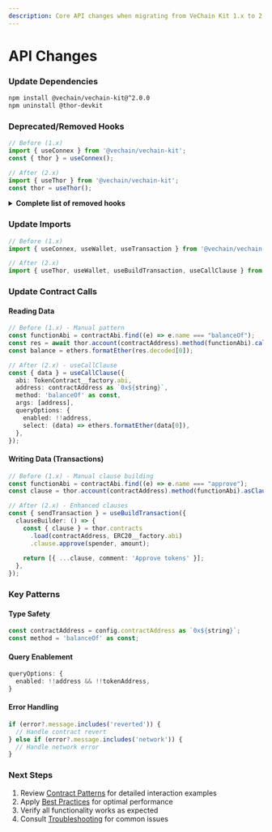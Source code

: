 ```yaml
---
description: Core API changes when migrating from VeChain Kit 1.x to 2.0
---
```


# API Changes

### Update Dependencies

```bash
npm install @vechain/vechain-kit@^2.0.0
npm uninstall @thor-devkit
```

### Deprecated/Removed Hooks

```typescript
// Before (1.x)
import { useConnex } from '@vechain/vechain-kit';
const { thor } = useConnex();

// After (2.x)
import { useThor } from '@vechain/vechain-kit';
const thor = useThor();
```

<details>

<summary><strong>Complete list of removed hooks</strong></summary>

#### Utils Hooks:

* `useRoundAppVotes`
* `useSustainabilityActions`

#### Galaxy Member Hooks:

* `useGMbalance`
* `useB3trToUpgrade`
* `useB3trToUpgradeToLevel`
* `useGetNodeIdAttached`
* `useGetTokenIdAttachedToNode`
* `useGMMaxLevel`
* `useParticipatedInGovernance`
* `useTokenIdByAccount`
* `useNFTImage`
* `useB3trDonated`
* `useGMBaseUri`
* `useSelectedTokenId`
* `useIsGMClaimable`
* `useSelectedGmNft`
* `useLevelOfToken`
* `useNFTMetadataUri`

#### NodeManagement:

* `useGetNodeManager`
* `useIsNodeHolder`
* `useUserXNodes`

#### VeBetterPassport:

* `useAccountLinking`
* `usePassportChecks`
* `useUserDelegation`
* `useUserStatus`
* `useAppSecurityLevel`
* `useGetCumulativeScoreWithDecay`
* `useGetDelegatee`
* `useGetDelegator`
* `useGetEntitiesLinkedToPassport`
* `useGetPassportForEntity`
* `useGetPendingDelegationsDelegateePOV`
* `useGetPendingDelegationsDelegatorPOV`
* `useGetPendingLinkings`
* `useIsEntity`
* `useIsPassportCheckEnabled`
* `useIsPassport`
* `useParticipationScoreThreshold`
* `useSecurityMultiplier`
* `useThresholdParticipationScore`
* `useThresholdParticipationScoreAtTimepoint`
* `useIsBlacklisted`
* `useIsWhitelisted`
* `useUserRoundScore`

#### VBD VoterRewards:

* `useLevelMultiplier`

#### X2Earn Apps:

* `useUserVotesInAllRounds`
* `useUserTopVotedApps`
* `useXNode`
* `useAppAdmin`
* `useAppExists`
* `useAppsEligibleInNextRound`
* `useGetX2EarnAppAvailableFunds`
* `useXAppsMetadataBaseUri`
* `useXNodeCheckCooldown`

#### XAllocation Voting:

* `useAllocationAmount`
* `useXAppVotesQf`

</details>

### Update Imports

```typescript
// Before (1.x)
import { useConnex, useWallet, useTransaction } from '@vechain/vechain-kit';

// After (2.x)
import { useThor, useWallet, useBuildTransaction, useCallClause } from '@vechain/vechain-kit';
```

### Update Contract Calls

#### Reading Data

```typescript
// Before (1.x) - Manual pattern
const functionAbi = contractAbi.find((e) => e.name === "balanceOf");
const res = await thor.account(contractAddress).method(functionAbi).call(address);
const balance = ethers.formatEther(res.decoded[0]);

// After (2.x) - useCallClause
const { data } = useCallClause({
  abi: TokenContract__factory.abi,
  address: contractAddress as `0x${string}`,
  method: 'balanceOf' as const,
  args: [address],
  queryOptions: {
    enabled: !!address,
    select: (data) => ethers.formatEther(data[0]),
  },
});
```

#### Writing Data (Transactions)

```typescript
// Before (1.x) - Manual clause building
const functionAbi = contractAbi.find((e) => e.name === "approve");
const clause = thor.account(contractAddress).method(functionAbi).asClause(spender, amount);

// After (2.x) - Enhanced clauses
const { sendTransaction } = useBuildTransaction({
  clauseBuilder: () => {
    const { clause } = thor.contracts
      .load(contractAddress, ERC20__factory.abi)
      .clause.approve(spender, amount);
    
    return [{ ...clause, comment: 'Approve tokens' }];
  },
});
```

### Key Patterns

#### Type Safety

```typescript
const contractAddress = config.contractAddress as `0x${string}`;
const method = 'balanceOf' as const;
```

#### Query Enablement

```typescript
queryOptions: {
  enabled: !!address && !!tokenAddress,
}
```

#### Error Handling

```typescript
if (error?.message.includes('reverted')) {
  // Handle contract revert
} else if (error?.message.includes('network')) {
  // Handle network error
}
```

### Next Steps

1. Review [Contract Patterns](contract-patterns.md) for detailed interaction examples
2. Apply [Best Practices](best-practices.md) for optimal performance
3. Verify all functionality works as expected
4. Consult [Troubleshooting](troubleshooting.md) for common issues
